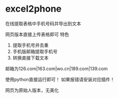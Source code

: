 # excel2phone
在线提取表格中手机号码并导出到文本

网页版本直接上传表格即可
特色
1. 提取手机号并去重
2. 手机版邮箱提取手机号
3. 转换直接下载文本

邮箱为126.com|163.com|wo.cn|189.com|139.com

使用python直接运行即可！
如果报错请安装对应插件！

网页为原始人版本，无美化